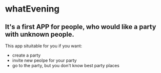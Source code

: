 # whatEvening
## It's a first APP for people, who would like a party with unknown people. 

This app situitable for you if you want:
* create a party
* invite new peolpe for your party
* go to the party, but you don't know best party places
